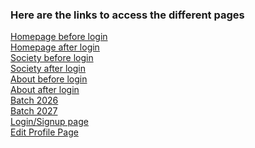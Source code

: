 <h3>   Here are the links to access the different pages    </h3>


[Homepage before login ]()            
[Homepage after login ]()            
[Society before login ]()   
[Society after login ](https://priyaranjan2902.github.io/CE-bootcamp-pages/pages/society/society-after)          
[About before login ]()   
[About after login ]()            
[Batch  2026 ]()            
[Batch 2027 ]()            
[Login/Signup page]()            
[Edit Profile Page]()            

